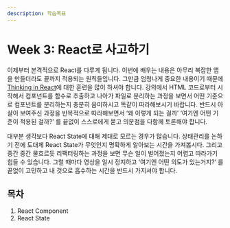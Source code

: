 ```yaml
---
description: 학습목표
---
```


# Week 3: React로 사고하기

이제부터 본격적으로 React를 다루게 됩니다. 이번에 배우는 내용은 아무리 복잡한 앱을 만들더라도 끝까지 적용되는 원칙들입니다. 그만큼 엄청나게 중요한 내용이기 때문에 [Thinking in React](https://beta.reactjs.org/learn/thinking-in-react)에 대한 훈련을 많이 하셔야 합니다. 강의에서 HTML 코드로부터 시작해서 컴포넌트를 함수로 추출하고 나아가 파일로 분리하는 과정을 보면서 어떤 기준으로 컴포넌트를 분리하는지 충분히 음미하시고 똑같이 따라해보시기 바랍니다. 반드시 아샬이 보여주신 과정을 반복적으로 따라해보면서 ‘왜 이렇게 되는 걸까’ ‘여기엔 어떤 기준이 적용된 걸까?’ 를 끝없이 스스로에게 묻고 의문점을 다함께 토론해야 합니다.&#x20;

대부분 생각보다 React State에 대해 제대로 모르는 경우가 많습니다. 상태관리를 논하기 전에 도대체 React State가 무엇인지 명확하게 알아보는 시간을 가져봅시다. 그리고 중간 중간 물흐르듯 리팩터링하는 과정을 보면 무슨 일이 벌어졌는지 어렵고 따라가기 힘들 수 있습니다. 그럴 때마다 영상을 일시 정지하고 ‘여기엔 어떤 의도가 있는거지?’ 를 끝없이 고민하고 내 것으로 흡수하는 시간을 반드시 가지셔야 합니다.

## 목차

1. React Component
2. React State
